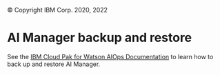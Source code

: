 © Copyright IBM Corp. 2020, 2022

# AI Manager backup and restore
See the [IBM Cloud Pak for Watson AIOps Documentation](https://www.ibm.com/docs/en/cloud-paks/cloud-pak-watson-aiops/3.7.0?topic=manager-installing-backup-restore-tools-online) to learn how to back up and restore AI Manager.
